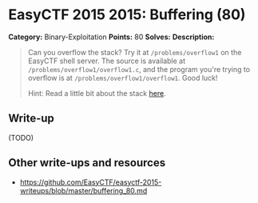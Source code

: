 # EasyCTF 2015 2015: Buffering (80)

**Category:** Binary-Exploitation
**Points:** 80
**Solves:** 
**Description:**

> Can you overflow the stack? Try it at `/problems/overflow1` on the EasyCTF shell server. The source is available at `/problems/overflow1/overflow1.c`, and the program you're trying to overflow is at `/problems/overflow1/overflow1`. Good luck!
> 
> 
> Hint: Read a little bit about the stack [here](https://www.exploit-db.com/docs/28475.pdf).


## Write-up

(TODO)

## Other write-ups and resources

* <https://github.com/EasyCTF/easyctf-2015-writeups/blob/master/buffering_80.md>
